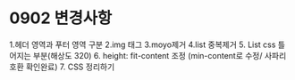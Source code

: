 # 0902 변경사항

1.헤더 영역과 푸터 영역 구분
2.img 태그
3.moyo제거
4.list 중복제거 5. List css 틀어지는 부분(해상도 320) 6. height: fit-content 조정 (min-content로 수정/ 사파리 호환 확인완료) 7. CSS 정리하기
